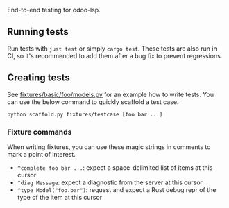 End-to-end testing for odoo-lsp.

## Running tests

Run tests with `just test` or simply `cargo test`.
These tests are also run in CI, so it's recommended to add them after a bug fix to prevent regressions.

## Creating tests

See [fixtures/basic/foo/models.py](fixtures/basic/foo/models.py) for an example how to write tests.
You can use the below command to quickly scaffold a test case.

```shell
python scaffold.py fixtures/testcase [foo bar ...]
```

### Fixture commands

When writing fixtures, you can use these magic strings in comments to mark a point of interest.

- `^complete foo bar ...`: expect a space-delimited list of items at this cursor
- `^diag Message`: expect a diagnostic from the server at this cursor
- `^type Model("foo.bar")`: request and expect a Rust debug repr of the type of the item at this cursor

